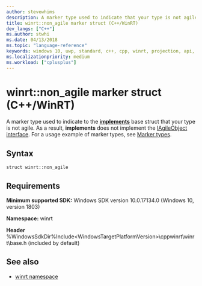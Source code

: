 ```yaml
---
author: stevewhims
description: A marker type used to indicate that your type is not agile, and consequently does not implement the IAgileObject interface.
title: winrt::non_agile marker struct (C++/WinRT)
dev_langs: ["C++"]
ms.author: stwhi
ms.date: 04/13/2018
ms.topic: "language-reference"
keywords: windows 10, uwp, standard, c++, cpp, winrt, projection, api, reference, marker, type
ms.localizationpriority: medium
ms.workload: ["cplusplus"]
---
```


# winrt::non_agile marker struct (C++/WinRT)

A marker type used to indicate to the [**implements**](implements.md) base struct that your type is not agile. As a result, **implements** does not implement the [IAgileObject interface](https://msdn.microsoft.com/library/windows/desktop/hh802476). For a usage example of marker types, see [Marker types](implements.md#marker-types).

## Syntax
```cppwinrt
struct winrt::non_agile
```

## Requirements
**Minimum supported SDK:** Windows SDK version 10.0.17134.0 (Windows 10, version 1803)

**Namespace:** winrt

**Header** %WindowsSdkDir%Include\<WindowsTargetPlatformVersion>\cppwinrt\winrt\base.h (included by default)

## See also 
* [winrt namespace](winrt.md)
